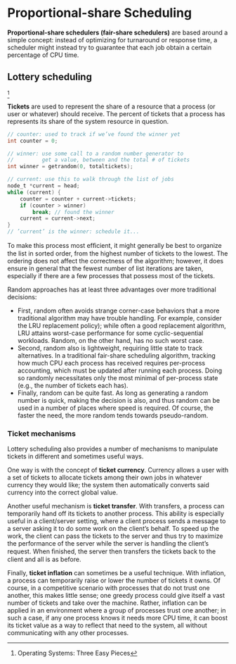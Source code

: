 # Proportional-share Scheduling
**Proportional-share schedulers (fair-share schedulers)** are based around a simple concept: instead of optimizing for turnaround or response time, a scheduler might instead try to guarantee that each job obtain a certain percentage of CPU time.

## Lottery scheduling
[^three]

**Tickets** are used to represent the share of a resource that a process (or user or whatever) should receive. The percent of tickets that a process has represents its share of the system resource in question.

```c
// counter: used to track if we’ve found the winner yet
int counter = 0;

// winner: use some call to a random number generator to
//         get a value, between and the total # of tickets
int winner = getrandom(0, totaltickets);

// current: use this to walk through the list of jobs
node_t *current = head;
while (current) {
    counter = counter + current->tickets;
    if (counter > winner)
        break; // found the winner
    current = current->next;
}
// ’current’ is the winner: schedule it...
```

To make this process most efﬁcient, it might generally be best to organize the list in sorted order, from the highest number of tickets to the lowest. The ordering does not affect the correctness of the algorithm; however, it does ensure in general that the fewest number of list iterations are taken, especially if there are a few processes that possess most of the tickets.

Random approaches has at least three advantages over more traditional decisions:
- First, random often avoids strange corner-case behaviors that a more traditional algorithm may have trouble handling. For example, consider the LRU replacement policy); while often a good replacement algorithm, LRU attains worst-case performance for some cyclic-sequential workloads. Random, on the other hand, has no such worst case.
- Second, random also is lightweight, requiring little state to track alternatives. In a traditional fair-share scheduling algorithm, tracking how much CPU each process has received requires per-process accounting, which must be updated after running each process. Doing so randomly necessitates only the most minimal of per-process state (e.g., the number of tickets each has).
- Finally, random can be quite fast. As long as generating a random number is quick, making the decision is also, and thus random can be used in a number of places where speed is required. Of course, the faster the need, the more random tends towards pseudo-random.

### Ticket mechanisms
Lottery scheduling also provides a number of mechanisms to manipulate tickets in different and sometimes useful ways.

One way is with the concept of **ticket currency**. Currency allows a user with a set of tickets to allocate tickets among their own jobs in whatever currency they would like; the system then automatically converts said currency into the correct global value.

Another useful mechanism is **ticket transfer**. With transfers, a process can temporarily hand off its tickets to another process. This ability is especially useful in a client/server setting, where a client process sends a message to a server asking it to do some work on the client’s behalf. To speed up the work, the client can pass the tickets to the server and thus try to maximize the performance of the server while the server is handling the client’s request. When ﬁnished, the server then transfers the tickets back to the client and all is as before.

Finally, **ticket inflation** can sometimes be a useful technique. With inflation, a process can temporarily raise or lower the number of tickets it owns. Of course, in a competitive scenario with processes that do not trust one another, this makes little sense; one greedy process could give itself a vast number of tickets and take over the machine. Rather, inflation can be applied in an environment where a group of processes trust one another; in such a case, if any one process knows it needs more CPU time, it can boost its ticket value as a way to reflect that need to the system, all without communicating with any other processes.


[^three]: Operating Systems: Three Easy Pieces
